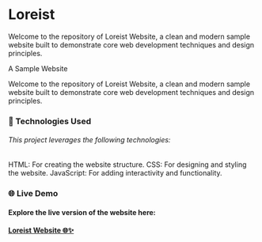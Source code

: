 # Loreist

Welcome to the repository of Loreist Website, a clean and modern sample website built to demonstrate core web development techniques and design principles.

A Sample Website

Welcome to the repository of Loreist Website, a clean and modern sample website built to demonstrate core web development techniques and design principles.

<h3>🔧 Technologies Used</h3> <h6>This project leverages the following technologies:</h6>
HTML: For creating the website structure.
CSS: For designing and styling the website.
JavaScript: For adding interactivity and functionality.
<h3>🌐 Live Demo</h3> <h4>Explore the live version of the website here:</h4> <h4><a href="https://yourusername.github.io/LoreistWebsite/">Loreist Website 🌐✨</a></h4>
